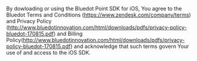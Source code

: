 By dowloading or using the Bluedot Point SDK for iOS, You agree to the Bluedot Terms and Conditions (https://www.zendesk.com/company/terms)
and Privacy Policy (http://www.bluedotinnovation.com/html/downloads/pdfs/privacy-policy-bluedot-170815.pdf)
and Billing Policy(http://www.bluedotinnovation.com/html/downloads/pdfs/privacy-policy-bluedot-170815.pdf)
and acknowledge that such terms govern Your use of and access to the iOS SDK.
